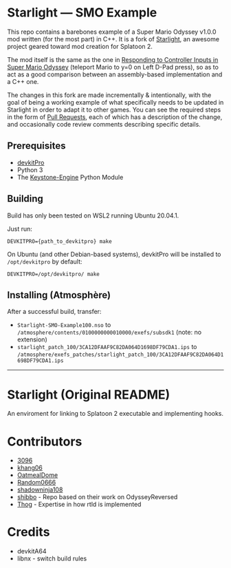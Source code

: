 # Starlight — SMO Example

This repo contains a barebones example of a Super Mario Odyssey v1.0.0 mod written (for the most part) in C++.
It is a fork of [Starlight](https://github.com/shadowninja108/Starlight), an awesome project geared toward mod creation for Splatoon 2.

The mod itself is the same as the one in [Responding to Controller Inputs in Super Mario Odyssey](https://brycewithfiveunderscores.com/posts/accessing-controls/) (teleport Mario to y=0 on Left D-Pad press), so as to act as a good comparison between an assembly-based implementation and a C++ one.

The changes in this fork are made incrementally & intentionally, with the goal of being a working example of what specifically needs to be updated in Starlight in order to adapt it to other games. You can see the required steps in the form of
[Pull Requests](https://github.com/brycewithfiveunderscores/Starlight-SMO-Example/pulls?q=label%3Ainitial-change+sort%3Acreated-asc), each of which has a description of the change, and occasionally code review comments describing specific details.

## Prerequisites

- [devkitPro](https://devkitpro.org/) 
- Python 3
- The [Keystone-Engine](https://www.keystone-engine.org/) Python Module

## Building

Build has only been tested on WSL2 running Ubuntu 20.04.1.

Just run:
```
DEVKITPRO={path_to_devkitpro} make
```

On Ubuntu (and other Debian-based systems), devkitPro will be installed to `/opt/devkitpro` by default:

```
DEVKITPRO=/opt/devkitpro/ make
```

## Installing (Atmosphère)

After a successful build, transfer:

- `Starlight-SMO-Example100.nso` to `/atmosphere/contents/0100000000010000/exefs/subsdk1` (note: no extension)
- `starlight_patch_100/3CA12DFAAF9C82DA064D1698DF79CDA1.ips` to `/atmosphere/exefs_patches/starlight_patch_100/3CA12DFAAF9C82DA064D1698DF79CDA1.ips`

---

# Starlight (Original README)
An enviroment for linking to Splatoon 2 executable and implementing hooks.

# Contributors
- [3096](https://github.com/3096)
- [khang06](https://github.com/khang06)
- [OatmealDome](https://github.com/OatmealDome)
- [Random0666](https://github.com/random0666)
- [shadowninja108](https://github.com/shadowninja108)
- [shibbo](https://github.com/shibbo) - Repo based on their work on OdysseyReversed
- [Thog](https://github.com/Thog) - Expertise in how rtld is implemented

# Credits
- devkitA64
- libnx - switch build rules
